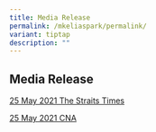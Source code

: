 ```yaml
---
title: Media Release
permalink: /mkeliaspark/permalink/
variant: tiptap
description: ""
---
```

<h2><strong>Media Release</strong></h2><p><a href="https://www.straitstimes.com/singapore/parenting-education/7-new-moe-kindergartens-to-open-in-primary-schools-in-2024-and-2025" rel="noopener noreferrer nofollow" target="_blank">25 May 2021 The Straits Times</a></p><p><a href="https://www.channelnewsasia.com/singapore/7-new-moe-kindergartens-open-2024-2025-schools-1401151" rel="noopener noreferrer nofollow" target="_blank">25 May 2021 CNA</a></p><p></p>